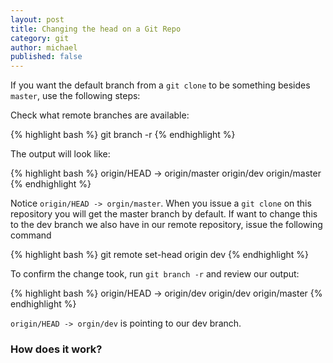 ```yaml
---
layout: post
title: Changing the head on a Git Repo
category: git
author: michael
published: false
---
```


If you want the default branch from a `git clone` to be something besides `master`, use the following steps:

Check what remote branches are available: 

{% highlight bash %}
git branch -r
{% endhighlight %}

The output will look like:

{% highlight bash %}
origin/HEAD -> origin/master
origin/dev
origin/master
{% endhighlight %}

Notice `origin/HEAD -> orgin/master`.  When you issue a `git clone` on this repository you will get the master branch by default.  If want to change this to the dev branch we also have in our remote repository, issue the following command

{% highlight bash %}
git remote set-head origin dev
{% endhighlight %}

To confirm the change took, run `git branch -r` and review our output:

{% highlight bash %}
origin/HEAD -> origin/dev
origin/dev
origin/master
{% endhighlight %}

`origin/HEAD -> orgin/dev` is pointing to our dev branch.

### How does it work?
